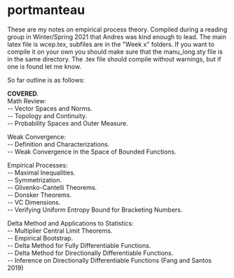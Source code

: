 # portmanteau
These are my notes on empirical process theory. Compiled during a reading group in Winter/Spring 2021 that Andres was kind enough to lead. The main latex file is wcep.tex, subfiles are in the "Week x" folders. If you want to compile it on your own you should make sure that the manu_long.sty file is in the same directory. The .tex file should compile without warnings, but if one is found let me know. 

So far outline is as follows:

**COVERED**.  
Math Review:  
   -- Vector Spaces and Norms.    
   -- Topology and Continuity.    
   -- Probability Spaces and Outer Measure. 
   
Weak Convergence:    
   -- Definition and Characterizations.    
   -- Weak Convergence in the Space of Bounded Functions.  
   
Empirical Processes:   
   -- Maximal Inequalities.  
   -- Symmetrization.  
   -- Glivenko-Cantelli Theorems.  
   -- Donsker Theorems.    
   -- VC Dimensions.  
   -- Verifying Uniform Entropy Bound for Bracketing Numbers.  

Delta Method and Applications to Statistics:  
   -- Multiplier Central Limit Theorems.  
   -- Empirical Bootstrap.  
   -- Delta Method for Fully Differentiable Functions.  
   -- Delta Method for Directionally Differentiable Functions.  
   -- Inference on Directionally Differentiable Functions (Fang and Santos 2019) 

